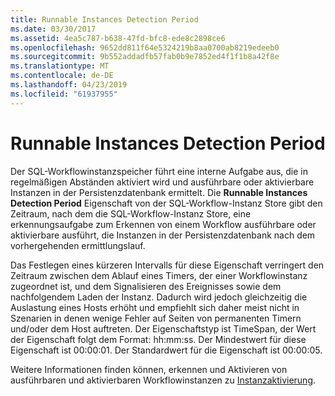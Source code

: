 ```yaml
---
title: Runnable Instances Detection Period
ms.date: 03/30/2017
ms.assetid: 4ea5c787-b638-47fd-bfc8-ede8c2898ce6
ms.openlocfilehash: 9652dd811f64e5324219b8aa0700ab8219edeeb0
ms.sourcegitcommit: 9b552addadfb57fab0b9e7852ed4f1f1b8a42f8e
ms.translationtype: MT
ms.contentlocale: de-DE
ms.lasthandoff: 04/23/2019
ms.locfileid: "61937955"
---
```

# <a name="runnable-instances-detection-period"></a>Runnable Instances Detection Period
Der SQL-Workflowinstanzspeicher führt eine interne Aufgabe aus, die in regelmäßigen Abständen aktiviert wird und ausführbare oder aktivierbare Instanzen in der Persistenzdatenbank ermittelt. Die **Runnable Instances Detection Period** Eigenschaft von der SQL-Workflow-Instanz Store gibt den Zeitraum, nach dem die SQL-Workflow-Instanz Store, eine erkennungsaufgabe zum Erkennen von einem Workflow ausführbare oder aktivierbare ausführt, die Instanzen in der Persistenzdatenbank nach dem vorhergehenden ermittlungslauf.  
  
 Das Festlegen eines kürzeren Intervalls für diese Eigenschaft verringert den Zeitraum zwischen dem Ablauf eines Timers, der einer Workflowinstanz zugeordnet ist, und dem Signalisieren des Ereignisses sowie dem nachfolgendem Laden der Instanz. Dadurch wird jedoch gleichzeitig die Auslastung eines Hosts erhöht und empfiehlt sich daher meist nicht in Szenarien in denen wenige Fehler auf Seiten von permanenten Timern und/oder dem Host auftreten. Der Eigenschaftstyp ist TimeSpan, der Wert der Eigenschaft folgt dem Format: hh:mm:ss. Der Mindestwert für diese Eigenschaft ist 00:00:01. Der Standardwert für die Eigenschaft ist 00:00:05.  
  
 Weitere Informationen finden können, erkennen und Aktivieren von ausführbaren und aktivierbaren Workflowinstanzen zu [Instanzaktivierung](instance-activation.md).
